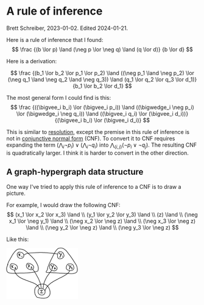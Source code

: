 
# A rule of inference
Brett Schreiber, 2023-01-02. Edited 2024-01-21.

Here is a rule of inference that I found:
$$
\frac
  {(b \lor p) \land (\neg p \lor \neg q) \land (q \lor d)}
  {b \lor d}
$$

Here is a derivation:

$$
\frac
  {(b_1 \lor b_2 \lor p_1 \lor p_2) \land ((\neg p_1 \land \neg p_2) \lor (\neg q_1 \land \neg q_2 \land \neg q_3)) \land (q_1 \lor q_2 \lor q_3 \lor d_1)}
  {b_1 \lor b_2 \lor d_1}
$$

The most general form I could find is this:
$$
\frac
  {((\bigvee_i b_i) \lor (\bigvee_i p_i)) \land ((\bigwedge_i \neg p_i) \lor (\bigwedge_i \neg q_i)) \land ((\bigvee_i q_i) \lor (\bigvee_i d_i))}
  {(\bigvee_i b_i) \lor (\bigvee_i d_i)}
$$

This is similar to [resolution](https://en.wikipedia.org/wiki/Resolution_(logic)), except the premise in this rule of inference is not in [conjunctive normal form](https://en.wikipedia.org/wiki/Conjunctive_normal_form) (CNF). To convert it to CNF requires expanding the term $(\bigwedge_i \neg p_i) \lor (\bigwedge_i \neg q_i)$ into $\bigwedge_{(i, j)} (\neg p_i \lor \neg q_j)$. The resulting CNF is quadratically larger. I think it is harder to convert in the other direction.

## A graph-hypergraph data structure

One way I've tried to apply this rule of inference to a CNF is to draw a picture.

For example, I would draw the following CNF:
$$
(x_1 \lor x_2 \lor x_3) \land \\
(y_1 \lor y_2 \lor y_3) \land \\
(z) \land \\
(\neg x_1 \lor \neg y_1) \land \\
(\neg x_2 \lor \neg z) \land \\
(\neg x_3 \lor \neg z) \land \\
(\neg y_2 \lor \neg z) \land \\
(\neg y_3 \lor \neg z)
$$

Like this:

![Svg](../img/graph-hypergraph.svg)
